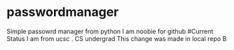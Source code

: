 # passwordmanager
Simple passowrd manager from python
I am noobie for github
#Current Status
I am from ucsc . CS undergrad
This  change was made in local repo B

